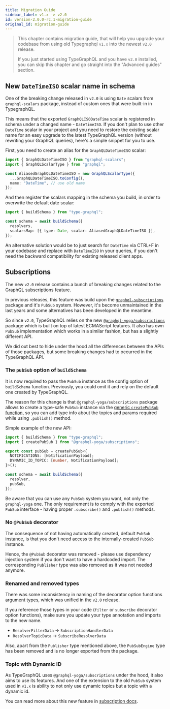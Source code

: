 ```yaml
---
title: Migration Guide
sidebar_label: v1.x -> v2.0
id: version-2.0.0-rc.1-migration-guide
original_id: migration-guide
---
```


> This chapter contains migration guide, that will help you upgrade your codebase from using old Typegraphql `v1.x` into the newest `v2.0` release.
>
> If you just started using TypeGraphQL and you have `v2.0` installed, you can skip this chapter and go straight into the "Advanced guides" section.

## New `DateTimeISO` scalar name in schema

One of the breaking change released in `v2.0` is using `Date` scalars from `graphql-scalars` package, instead of custom ones that were built-in in TypegraphQL.

This means that the exported `GraphQLISODateTime` scalar is registered in schema under a changed name - `DateTimeISO`. If you don't plan to use other `DateTime` scalar in your project and you need to restore the existing scalar name for an easy upgrade to the latest TypeGraphQL version (without rewriting your GraphQL queries), here's a simple snippet for you to use.

First, you need to create an alias for the `GraphQLDateTimeISO` scalar:

```ts
import { GraphQLDateTimeISO } from "graphql-scalars";
import { GraphQLScalarType } from "graphql";

const AliasedGraphQLDateTimeISO = new GraphQLScalarType({
  ...GraphQLDateTimeISO.toConfig(),
  name: "DateTime", // use old name
});
```

And then register the scalars mapping in the schema you build, in order to overwrite the default date scalar:

```ts
import { buildSchema } from "type-graphql";

const schema = await buildSchema({
  resolvers,
  scalarsMap: [{ type: Date, scalar: AliasedGraphQLDateTimeISO }],
});
```

An alternative solution would be to just search for `DateTime` via CTRL+F in your codebase and replace with `DateTimeISO` in your queries, if you don't need the backward compatibility for existing released client apps.

## Subscriptions

The new `v2.0` release contains a bunch of breaking changes related to the GraphQL subscriptions feature.

In previous releases, this feature was build upon the [`graphql-subscriptions`](https://github.com/apollographql/graphql-subscriptions) package and it's `PubSub` system.
However, it's become unmaintained in the last years and some alternatives has been developed in the meantime.

So since `v2.0`, TypeGraphQL relies on the new [`@graphql-yoga/subscriptions`](https://the-guild.dev/graphql/yoga-server/docs/features/subscriptions) package which is built on top of latest ECMAScript features. It also has own `PubSub` implementation which works in a similar fashion, but has a slightly different API.

We did out best to hide under the hood all the differences between the APIs of those packages, but some breaking changes had to occurred in the TypeGraphQL API.

### The `pubSub` option of `buildSchema`

It is now required to pass the `PubSub` instance as the config option of `buildSchema` function.
Previously, you could omit it and rely on the default one created by TypeGraphQL.

The reason for this change is that `@graphql-yoga/subscriptions` package allows to create a type-safe `PubSub` instance via the [generic `createPubSub` function](https://the-guild.dev/graphql/yoga-server/v2/features/subscriptions#topics), so you can add type info about the topics and params required while using `.publish()` method.

Simple example of the new API:

```ts
import { buildSchema } from "type-graphql";
import { createPubSub } from "@graphql-yoga/subscriptions";

export const pubSub = createPubSub<{
  NOTIFICATIONS: [NotificationPayload];
  DYNAMIC_ID_TOPIC: [number, NotificationPayload];
}>();

const schema = await buildSchema({
  resolver,
  pubSub,
});
```

Be aware that you can use any `PubSub` system you want, not only the `graphql-yoga` one.
The only requirement is to comply with the exported `PubSub` interface - having proper `.subscribe()` and `.publish()` methods.

### No `@PubSub` decorator

The consequence of not having automatically created, default `PubSub` instance, is that you don't need access to the internally-created `PubSub` instance.

Hence, the `@PubSub` decorator was removed - please use dependency injection system if you don't want to have a hardcoded import. The corresponding `Publisher` type was also removed as it was not needed anymore.

### Renamed and removed types

There was some inconsistency in naming of the decorator option functions argument types, which was unified in the `v2.0` release.

If you reference those types in your code (`filter` or `subscribe` decorator option functions), make sure you update your type annotation and imports to the new name.

- `ResolverFilterData` -> `SubscriptionHandlerData`
- `ResolverTopicData` -> `SubscribeResolverData`

Also, apart from the `Publisher` type mentioned above, the `PubSubEngine` type has been removed and is no longer exported from the package.

### Topic with Dynamic ID

As TypeGraphQL uses `@graphql-yoga/subscriptions` under the hood, it also aims to use its features. And one of the extension to the old `PubSub` system used in `v1.x` is ability to not only use dynamic topics but a topic with a dynamic id.

You can read more about this new feature in [subscription docs](./subscriptions.md#topic-with-dynamic-id).
